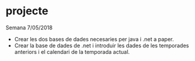 # projecte

Semana 7/05/2018
- Crear les dos bases de dades necesaries per java i .net a paper.
- Crear la base de dades de .net i introduir les dades de les temporades anteriors i el calendari de la temporada actual.

